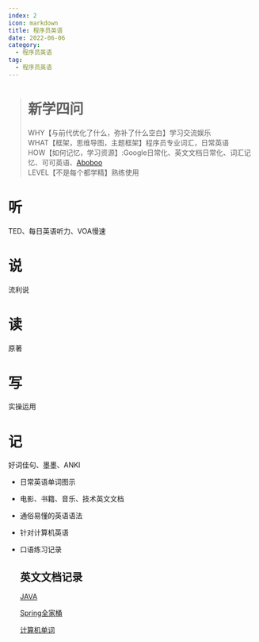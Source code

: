 ```yaml
---
index: 2
icon: markdown
title: 程序员英语
date: 2022-06-06
category:
  - 程序员英语
tag:
  - 程序员英语
---
```


> # 新学四问
>
> WHY【与前代优化了什么，弥补了什么空白】学习交流娱乐  
> WHAT【框架，思维导图，主题框架】程序员专业词汇，日常英语  
> HOW【如何记忆，学习资源】:Google日常化、英文文档日常化、词汇记忆、可可英语、[Aboboo](http://www.aboboo.com/g/#/account/overview)  
> LEVEL【不是每个都学精】熟练使用  

<!-- more -->



# 听

TED、每日英语听力、VOA慢速

# 说

流利说

# 读

原著

# 写

实操运用



# 记

好词佳句、墨墨、ANKI



- 日常英语单词图示

- 电影、书籍、音乐、技术英文文档

- 通俗易懂的英语语法

- 针对计算机英语

- 口语练习记录

  

  ## 英文文档记录
  
  [JAVA](https://docs.oracle.com/javaselspecs/jvms/se8/html/)
  
  [Spring全家桶](https://spring.io/)
  
  [计算机单词](https://www.runoob.com/w3cnote/programming-en-cn.html)
  
  